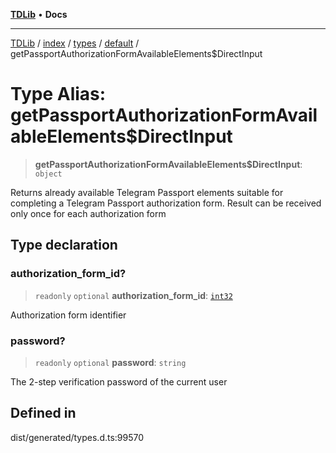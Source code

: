 [**TDLib**](../../../../../../README.md) • **Docs**

***

[TDLib](../../../../../../modules.md) / [index](../../../../../README.md) / [types](../../../README.md) / [default](../README.md) / getPassportAuthorizationFormAvailableElements$DirectInput

# Type Alias: getPassportAuthorizationFormAvailableElements$DirectInput

> **getPassportAuthorizationFormAvailableElements$DirectInput**: `object`

Returns already available Telegram Passport elements suitable for completing a Telegram Passport authorization form. Result can be received only once for each authorization form

## Type declaration

### authorization\_form\_id?

> `readonly` `optional` **authorization\_form\_id**: [`int32`](int32-1.md)

Authorization form identifier

### password?

> `readonly` `optional` **password**: `string`

The 2-step verification password of the current user

## Defined in

dist/generated/types.d.ts:99570

